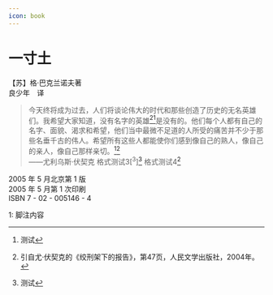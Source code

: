 ```yaml
---
icon: book
---
```


# 一寸土

【苏】格·巴克兰诺夫著\
良少年　译

> 今天终将成为过去，人们将谈论伟大的时代和那些创造了历史的无名英雄们。我希望大家知道，没有名字的英雄[<sup>2</sup>](#user-content-fn-1)[^1]是没有的。他们每个人都有自己的名字、面貌、渴求和希望，他们当中最微不足道的人所受的痛苦并不少于那些名垂千古的伟人。希望所有这些人都能使你们感到像自己的熟人，像自己的亲人，像自己那样亲切。[<sup>1</sup>](#user-content-fn-2)[^2]\
> ——尤利乌斯·伏契克
> 格式测试3[<sup>3</sup>][^3]
> 格式测试4[<sup>2</sup>](#user-content-fn-4)

2005 年 5 月北京第 1 版\
2005 年 5 月第 1 次印刷\
ISBN 7 - 02 - 005146 - 4

[^1]: 测试

[^2]: 引自尤·伏契克的《绞刑架下的报告》，第47页，人民文学出版社，2004年。

[^3]: 测试

<a id="user-content-fn-4">1</a>: 脚注内容
